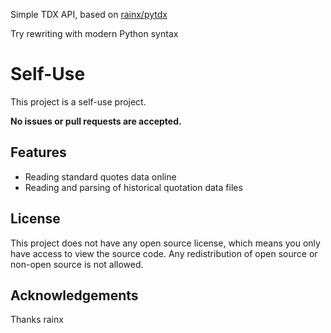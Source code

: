 Simple TDX API, based on [rainx/pytdx](https://github.com/rainx/pytdx)

Try rewriting with modern Python syntax

# **Self-Use**
This project is a self-use project.

**No issues or pull requests are accepted.**

## Features
+ Reading standard quotes data online
+ Reading and parsing of historical quotation data files

## License
This project does not have any open source license, which means you only have access to view the source code. Any redistribution of open source or non-open source is not allowed.

## Acknowledgements
Thanks rainx
